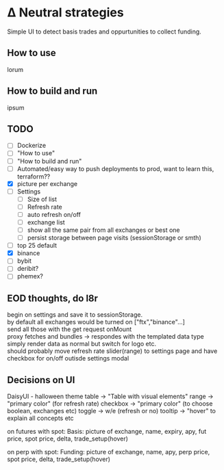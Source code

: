 # Δ Neutral strategies

Simple UI to detect basis trades and oppurtunities to collect funding.

## How to use

lorum

## How to build and run

ipsum

## TODO

- [ ] Dockerize
- [ ] "How to use"
- [ ] "How to build and run"
- [ ] Automated/easy way to push deployments to prod, want to learn this, terraform??
- [x] picture per exchange
- [ ] Settings
  - [ ] Size of list
  - [ ] Refresh rate
  - [ ] auto refresh on/off
  - [ ] exchange list
  - [ ] show all the same pair from all exchanges or best one
  - [ ] persist storage between page visits (sessionStorage or smth)
- [ ] top 25 default
- [x] binance
- [ ] bybit
- [ ] deribit?
- [ ] phemex?

## EOD thoughts, do l8r

begin on settings and save it to sessionStorage.  
by default all exchanges would be turned on ["ftx","binance"...]  
send all those with the get request onMount  
proxy fetches and bundles -> respondes with the templated data type  
simply render data as normal but switch for logo etc.  
should probably move refresh rate slider(range) to settings page and have checkbox for on/off outisde settings modal

## Decisions on UI

DaisyUI - halloween theme
table -> "Table with visual elements"
range -> "primary color" (for refresh rate)
checkbox -> "primary color" (to choose boolean, exchanges etc)
toggle -> w/e (refresh or no)
tooltip -> "hover" to explain all concepts etc

on futures with spot:
Basis: picture of exchange, name, expiry, apy, fut price, spot price, delta, trade_setup(hover)

on perp with spot:
Funding: picture of exchange, name, apy, perp price, spot price, delta, trade_setup(hover)
